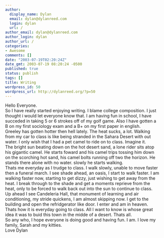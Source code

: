 ```yaml
---
author:
  display_name: Dylan
  email: dylan@dylanreed.com
  login: dylan
  url: /
author_email: dylan@dylanreed.com
author_login: dylan
author_url: /
categories:
- Awesome
comments: []
date: "2003-07-19T02:20:24Z"
date_gmt: 2003-07-19 08:20:24 -0500
published: true
status: publish
tags: []
title: Writing
wordpress_id: 50
wordpress_url: http://dylanreed.org/?p=50
---
```


Hello Everyone.  
So I have really started enjoying writing. I blame college composition. I just thought i would let everyone know that. I am having fun in school, I have succeded in taking 5 or 6 strokes off of my golf game. Also I have gotten a B on my first sociology exam and a B+ on my first paper in english.  
Greeley has gotten hotter then hell lately. The heat sucks, a lot. Walking from my car to class is like being stranded in the Sahara Desert with out water. I only wish that I had a pet camel to ride on to class. Imagine it.  
The bright sun beating down on the hot desert sand, a lone rider sits atop his gigantic camel. He starts foward and his camel trips tossing him down on the scorching hot sand, his camel bolts running off two the horizon. He stands there alone with no water. slowly he starts walking.  
Thats me everyday as I trudge to class. I walk slowly, unable to move faster then a funeral march. I see shade ahead, an oasis, I start to walk faster. I am walking faster now, starting to get dizzy, just wishing to get away from the heat. I break through to the shade and get a moments reprieve from the heat, only to be forced to walk back out into the sun to continue to class.  
Up ahead I see Candeleria Hall, that monument of learning and air conditioning, my stride quickens, I am almost skipping now. I get to the building and open the refridgerator like door. I enter and am in heaven.  
Thats how it is everyday going to class. All I want to know is whose great idea it was to buid this town in the midde of a desert. Thats all.  
So any who, I hope everyone is doing good and having fun. I am. I love my family, Sarah and my kitties.  
Love Dylan
